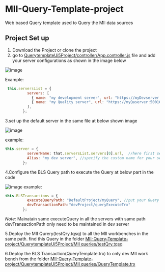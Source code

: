 # MII-Query-Template-project
Web based Query template used to Query the MII data sources

## Project Set up
1. Download the Project or clone the project
2. go to [QuerytemplateUi5Project/controller/App.controller.js](QuerytemplateUi5Project/controller/App.controller.js) file and add your server configurations as shown in the image below

![image](https://user-images.githubusercontent.com/79074273/170458381-64921d03-52bd-4a2f-9402-9bcf14e6ad35.png)

Example:
```js
 this.serversList = {
          servers: [
            { name: "my development server", url: "https://myDevserver:50010" },
            { name: "my Quality server", url: "https://myQaserver:50010" }
          ],
        };

```
3.set up the default server in the same file at below shown image

![image](https://user-images.githubusercontent.com/79074273/170459288-98cb450b-53a5-4149-8392-862af31480e1.png)

example:
```js
this.server = {
          serverName: that.serversList.servers[0].url,  //here first server selected as default server
          Alias: "my dev server", //specify the custom name for your server that will apear in the ui or set it as  that.serversList.servers[0].name
        };
```
4.Configure the BLS Query path to execute the Query at below part in the code

![image](https://user-images.githubusercontent.com/79074273/170461398-ab14c35d-74bb-4543-ae7b-d7b425f5870d.png)
example:
```js
this.BLSTransactions = {
          executeQueryPath: "DefaultProject/myQuery", //put your Query path here
          devTransactionPath:"devProject/queryExecuteTrx"
        };
```
*Note:* Mainatain same executeQuery in all the servers with same path
devTransactionPath only need to be maintained in dev server

5.Deploy the MII Qurery(testQry.tqsq) to all the MII workbenches in the same path. find this Query in the folder [MII-Query-Template-project/QuerytemplateUi5Project/MII queries/testQry.tqsq](https://github.com/subrahmanyam-pampana/MII-Query-Template-project/tree/main/QuerytemplateUi5Project/MII%20queries)

6.Deploy the BLS Transaction(QueryTemplate.trx) to only dev MII work bench from the folder [MII-Query-Template-project/QuerytemplateUi5Project/MII queries/QueryTemplate.trx](https://github.com/subrahmanyam-pampana/MII-Query-Template-project/blob/main/QuerytemplateUi5Project/MII%20queries/QueryTemplate.trx)

